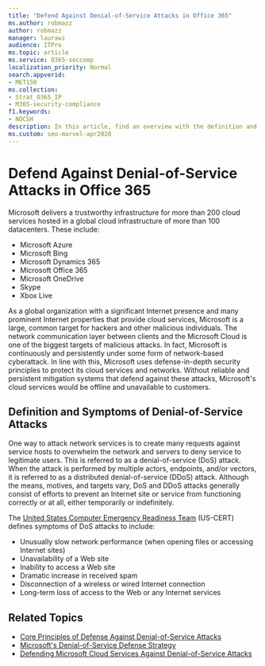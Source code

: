 ```yaml
---
title: "Defend Against Denial-of-Service Attacks in Office 365"
ms.author: robmazz
author: robmazz
manager: laurawi
audience: ITPro
ms.topic: article
ms.service: O365-seccomp
localization_priority: Normal
search.appverid:
- MET150
ms.collection:
- Strat_O365_IP
- M365-security-compliance
f1.keywords:
- NOCSH
description: In this article, find an overview with the definition and symptoms of Denial-of-Service (DoS) attacks.
ms.custom: seo-marvel-apr2020
---
```


# Defend Against Denial-of-Service Attacks in Office 365

Microsoft delivers a trustworthy infrastructure for more than 200 cloud services hosted in a global cloud infrastructure of more than 100 datacenters. These include:

- Microsoft Azure
- Microsoft Bing
- Microsoft Dynamics 365
- Microsoft Office 365
- Microsoft OneDrive
- Skype
- Xbox Live

As a global organization with a significant Internet presence and many prominent Internet properties that provide cloud services, Microsoft is a large, common target for hackers and other malicious individuals. The network communication layer between clients and the Microsoft Cloud is one of the biggest targets of malicious attacks. In fact, Microsoft is continuously and persistently under some form of network-based cyberattack. In line with this, Microsoft uses defense-in-depth security principles to protect its cloud services and networks. Without reliable and persistent mitigation systems that defend against these attacks, Microsoft's cloud services would be offline and unavailable to customers.

## Definition and Symptoms of Denial-of-Service Attacks

One way to attack network services is to create many requests against service hosts to overwhelm the network and servers to deny service to legitimate users. This is referred to as a denial-of-service (DoS) attack. When the attack is performed by multiple actors, endpoints, and/or vectors, it is referred to as a distributed denial-of-service (DDoS) attack. Although the means, motives, and targets vary, DoS and DDoS attacks generally consist of efforts to prevent an Internet site or service from functioning correctly or at all, either temporarily or indefinitely.

The [United States Computer Emergency Readiness Team](https://www.us-cert.gov/) (US-CERT) defines symptoms of DoS attacks to include:

- Unusually slow network performance (when opening files or accessing Internet sites)
- Unavailability of a Web site
- Inability to access a Web site
- Dramatic increase in received spam
- Disconnection of a wireless or wired Internet connection
- Long-term loss of access to the Web or any Internet services

## Related Topics

- [Core Principles of Defense Against Denial-of-Service Attacks](office-365-core-principles-of-defense-against-dos-attacks.md)
- [Microsoft's Denial-of-Service Defense Strategy](office-365-microsoft-dos-defense-strategy.md)
- [Defending Microsoft Cloud Services Against Denial-of-Service Attacks](office-365-defending-cloud-services-against-dos-attacks.md)
